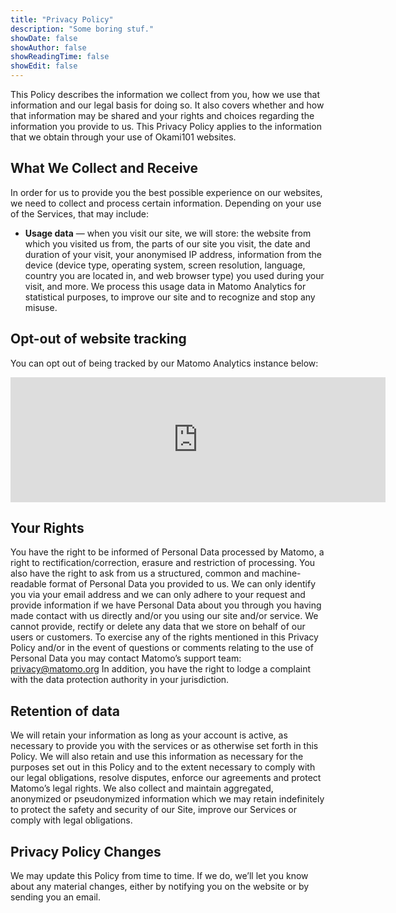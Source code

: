 ```yaml
---
title: "Privacy Policy"
description: "Some boring stuf."
showDate: false
showAuthor: false
showReadingTime: false
showEdit: false
---
```


This Policy describes the information we collect from you, how we use that information and our legal basis for doing so. It also covers whether and how that information may be shared and your rights and choices regarding the information you provide to us. This Privacy Policy applies to the information that we obtain through your use of Okami101 websites.

## What We Collect and Receive

In order for us to provide you the best possible experience on our websites, we need to collect and process certain information. Depending on your use of the Services, that may include:

* **Usage data** — when you visit our site, we will store: the website from which you visited us from, the parts of our site you visit, the date and duration of your visit, your anonymised IP address, information from the device (device type, operating system, screen resolution, language, country you are located in, and web browser type) you used during your visit, and more. We process this usage data in Matomo Analytics for statistical purposes, to improve our site and to recognize and stop any misuse.

## Opt-out of website tracking

You can opt out of being tracked by our Matomo Analytics instance below:

<iframe
style="border: 0; height: 200px; width: 600px;"
src="https://matomo.okami101.io/index.php?module=CoreAdminHome&action=optOut&language=en&fontColor=c0c0c0&fontFamily=sans-serif"
></iframe>

## Your Rights

You have the right to be informed of Personal Data processed by Matomo, a right to rectification/correction, erasure and restriction of processing. You also have the right to ask from us a structured, common and machine-readable format of Personal Data you provided to us. We can only identify you via your email address and we can only adhere to your request and provide information if we have Personal Data about you through you having made contact with us directly and/or you using our site and/or service. We cannot provide, rectify or delete any data that we store on behalf of our users or customers. To exercise any of the rights mentioned in this Privacy Policy and/or in the event of questions or comments relating to the use of Personal Data you may contact Matomo’s support team: privacy@matomo.org In addition, you have the right to lodge a complaint with the data protection authority in your jurisdiction.

## Retention of data

We will retain your information as long as your account is active, as necessary to provide you with the services or as otherwise set forth in this Policy. We will also retain and use this information as necessary for the purposes set out in this Policy and to the extent necessary to comply with our legal obligations, resolve disputes, enforce our agreements and protect Matomo’s legal rights. We also collect and maintain aggregated, anonymized or pseudonymized information which we may retain indefinitely to protect the safety and security of our Site, improve our Services or comply with legal obligations.

## Privacy Policy Changes

We may update this Policy from time to time. If we do, we’ll let you know about any material changes, either by notifying you on the website or by sending you an email.
